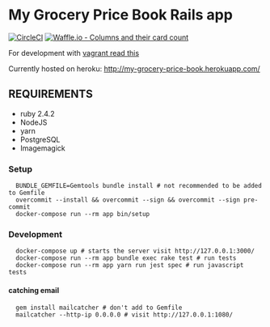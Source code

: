 # My Grocery Price Book Rails app
[![CircleCI](https://circleci.com/gh/my-grocery-price-book/www.svg?style=svg)](https://circleci.com/gh/my-grocery-price-book/www)
[![Waffle.io - Columns and their card count](https://badge.waffle.io/my-grocery-price-book/www.svg?columns=all)](https://waffle.io/my-grocery-price-book/www)

For development with [vagrant read this](https://github.com/my-grocery-price-book/www-infrastructure#setting-up-a-development-enviroment-with-vagrant-and-ansible)

Currently hosted on heroku: http://my-grocery-price-book.herokuapp.com/

## REQUIREMENTS

 * ruby 2.4.2
 * NodeJS
 * yarn
 * PostgreSQL
 * Imagemagick

 
### Setup
 
```
  BUNDLE_GEMFILE=Gemtools bundle install # not recommended to be added to Gemfile
  overcommit --install && overcommit --sign && overcommit --sign pre-commit
  docker-compose run --rm app bin/setup
```

### Development

```
  docker-compose up # starts the server visit http://127.0.0.1:3000/
  docker-compose run --rm app bundle exec rake test # run tests
  docker-compose run --rm app yarn run jest spec # run javascript tests
```

#### catching email

```
  gem install mailcatcher # don't add to Gemfile
  mailcatcher --http-ip 0.0.0.0 # visit http://127.0.0.1:1080/
```
